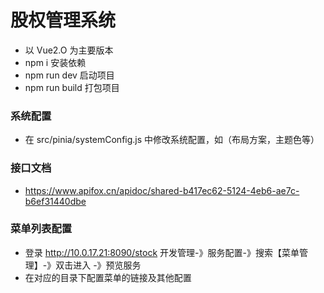 <!--
 * @Description: 股权管理系统文档
 * @Date: 2022-06-08 14:44:06
 * @LastEditTime: 2022-07-11 11:31:43
-->

# 股权管理系统
- 以 Vue2.O 为主要版本
- npm i 安装依赖
- npm run dev 启动项目
- npm run build 打包项目

### 系统配置
- 在 src/pinia/systemConfig.js 中修改系统配置，如（布局方案，主题色等）

### 接口文档
- https://www.apifox.cn/apidoc/shared-b417ec62-5124-4eb6-ae7c-b6ef31440dbe

### 菜单列表配置
- 登录 http://10.0.17.21:8090/stock 开发管理-》服务配置-》搜索【菜单管理】-》双击进入 -》预览服务
- 在对应的目录下配置菜单的链接及其他配置
